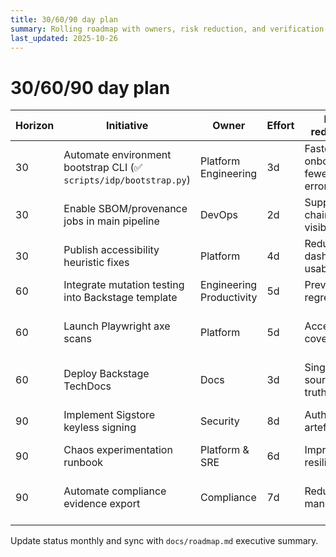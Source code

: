 ```yaml
---
title: 30/60/90 day plan
summary: Rolling roadmap with owners, risk reduction, and verification steps.
last_updated: 2025-10-26
---
```


# 30/60/90 day plan

| Horizon | Initiative                                         | Owner                    | Effort | Risk reduction                        | Verification                      |
| ------- | -------------------------------------------------- | ------------------------ | ------ | ------------------------------------- | --------------------------------- |
| 30      | Automate environment bootstrap CLI (✅ `scripts/idp/bootstrap.py`) | Platform Engineering     | 3d     | Faster onboarding, fewer setup errors | DevEx survey, onboarding timer    |
| 30      | Enable SBOM/provenance jobs in main pipeline       | DevOps                   | 2d     | Supply-chain visibility               | CI artefacts, policy eval         |
| 30      | Publish accessibility heuristic fixes              | Platform                 | 4d     | Reduce dashboard usability risk       | Accessibility job, manual review  |
| 60      | Integrate mutation testing into Backstage template | Engineering Productivity | 5d     | Prevent regressions                   | Mutation job success              |
| 60      | Launch Playwright axe scans                        | Platform                 | 5d     | Accessibility coverage                | Axe report with 0 critical issues |
| 60      | Deploy Backstage TechDocs                          | Docs                     | 3d     | Single source of truth                | TechDocs build logs               |
| 90      | Implement Sigstore keyless signing                 | Security                 | 8d     | Authentic artefacts                   | Sigstore verification logs        |
| 90      | Chaos experimentation runbook                      | Platform & SRE           | 6d     | Improved resilience                   | Chaos drill report                |
| 90      | Automate compliance evidence export                | Compliance               | 7d     | Reduced manual toil                   | Evidence catalog auto-update      |

Update status monthly and sync with `docs/roadmap.md` executive summary.
